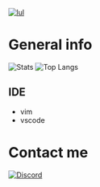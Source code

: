 
[![lul](https://readme-typing-svg.herokuapp.com?font=futura&color=15F6F7&size=22&center=true&multiline=true&width=600&height=100&lines=Hi%2C+i'm+R%C3%A9my+%F0%9F%91%8B;I'm+a+%F0%9F%9A%80+french+developer%F0%9F%9A%80;%E2%AC%87%EF%B8%8F+here+is+a+rapid+overview+of+my+activity+%E2%AC%87%EF%B8%8F)](https://www.youtube.com/watch?v=iik25wqIuFo)

# General info

![Stats](https://github-readme-stats.vercel.app/api?username=Waz0x&count_private=true&theme=tokyonight&hide=stars&show_icons=true)
![Top Langs](https://github-readme-stats.vercel.app/api/top-langs/?username=Waz0x&layout=compact&theme=tokyonight)

## IDE

- vim
- vscode

# Contact me

[![Discord](https://lanyard-profile-readme.vercel.app/api/606758395583922176?theme=light&bg=809ecf&animated=false&hideDiscrim=true&borderRadius=30px&hideStatus=true)](https://discord.com/users/606758395583922176)
